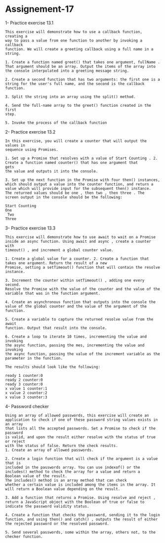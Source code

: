 # Assignement-17
1- Practice exercise 13.1

    This exercise will demonstrate how to use a callback function, creating a
    way to pass a value from one function to another by invoking a callback
    function. We will create a greeting callback using a full name in a string.

    1. Create a function named greet() that takes one argument, fullName .
    That argument should be an array. Output the items of the array into
    the console interpolated into a greeting message string.

    2. Create a second function that has two arguments: the first one is a
    string for the user's full name, and the second is the callback
    function.
 
    3. Split the string into an array using the split() method.

    4. Send the full-name array to the greet() function created in the first
    step.

    5. Invoke the process of the callback function

2- Practice exercise 13.2

    In this exercise, you will create a counter that will output the values in
    sequence using Promises.

    1. Set up a Promise that resolves with a value of Start Counting . 2. Create a function named counter() that has one argument that 
    gets
    the value and outputs it into the console.

    3. Set up the next function in the Promise with four then() instances,
    which should output a value into the counter function, and return a
    value which will provide input for the subsequent then() instance.
    The returned values should be one , then two , then three . The
    screen output in the console should be the following:

    Start Counting
    One
     Two
    Three

3- Practice exercise 13.3

    This exercise will demonstrate how to use await to wait on a Promise
    inside an async function. Using await and async , create a counter with
    timeout() , and increment a global counter value.

    1. Create a global value for a counter. 2. Create a function that takes one argument. Return the result of a new
    Promise, setting a setTimeout() function that will contain the resolve
    instance.

    3. Increment the counter within setTimeout() , adding one every second.
    Resolve the Promise with the value of the counter and the value of the
    variable that was in the function argument.

    4. Create an asynchronous function that outputs into the console the
    value of the global counter and the value of the argument of the
    function.

    5. Create a variable to capture the returned resolve value from the await
    function. Output that result into the console.

    6. Create a loop to iterate 10 times, incrementing the value and invoking
    the async function, passing the mes, incrementing the value and invoking
    the async function, passing the value of the increment variable as the
    parameter in the function.

    The results should look like the following:

    ready 1 counter:0
    ready 2 counter:0
    ready 3 counter:0
    x value 1 counter:1
    x value 2 counter:2
    x value 3 counter:3

4- Password checker

    Using an array of allowed passwords, this exercise will create an
    application to check if one of these password string values exists in an array
    that lists all the accepted passwords. Set a Promise to check if the password
    is valid, and upon the result either resolve with the status of true or reject
    with the status of false. Return the check results.
    1. Create an array of allowed passwords.

    2. Create a login function that will check if the argument is a value that is
    included in the passwords array. You can use indexof() or the
    includes() method to check the array for a value and return a
    Boolean value of the result.
    The includes() method is an array method that can check
    whether a certain value is included among the items in the array. It
    will return a Boolean value depending on the result.

    3. Add a function that returns a Promise. Using resolve and reject ,
    return a JavaScript object with the Boolean of true or false to
    indicate the password validity status.

    4. Create a function that checks the password, sending it to the login
    function, and using then() and catch() , outputs the result of either
    the rejected password or the resolved password.

    5. Send several passwords, some within the array, others not, to the
    checker function.

